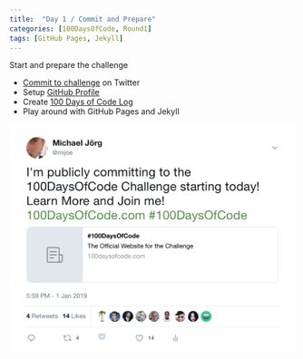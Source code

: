 ```yaml
---
title:  "Day 1 / Commit and Prepare"
categories: [100DaysOfCode, Round1]
tags: [GitHub Pages, Jekyll]
---
```

Start and prepare the challenge

- [Commit to challenge](https://twitter.com/mijoe/status/1080146457808773120) on Twitter
- Setup [GitHub Profile](https://mijoe.github.io/)
- Create [100 Days of Code Log](https://mijoe.github.io/100-days-of-code/)
- Play around with GitHub Pages and Jekyll

![Commitment to 100DaysOfCode Challenge](/assets/images/2019/01/commitment.png)